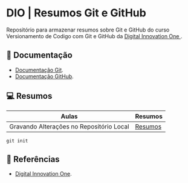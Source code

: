 # DIO | Resumos Git e GitHub

Repositório para armazenar resumos sobre Git e GitHub do curso Versionamento de Codigo com Git e GitHub da [ Digital Innovation One ](https://web.dio.me/home).

## 📖 Documentação
- [Documentação Git](https://git-scm.com/doc).
- [Documentação GitHub](https://github.com/).

## 💻 Resumos

| Aulas | Resumos |
|-------|---------|
| Gravando Alterações no Repositório Local | [Resumos]() |

```
git init
```

## 🔎 Referências
- [Digital Innovation One]().